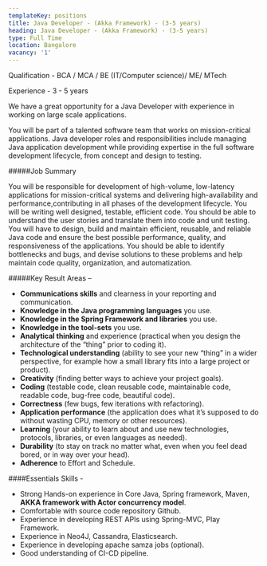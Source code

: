 ```yaml
---
templateKey: positions
title: Java Developer - (Akka Framework) - (3-5 years)
heading: Java Developer - (Akka Framework) - (3-5 years)
type: Full Time
location: Bangalore
vacancy: '1'
---
```


Qualification - BCA / MCA / BE (IT/Computer science)/ ME/ MTech

Experience - 3 - 5 years

We have a great opportunity for a Java Developer with experience in working on large scale applications.
 
You will be part of a talented software team that works on mission-critical applications. Java developer roles and responsibilities include managing Java application development while providing expertise in the full software development lifecycle, from concept and design to testing.


#####Job Summary

You will be responsible for development of high-volume, low-latency applications for mission-critical systems and delivering high-availability and performance,contributing in all phases of the development lifecycle. You will be writing well designed, testable, efficient code. You should be able to understand the user stories and translate them into code and unit testing. You will have to design, build and maintain efficient, reusable, and reliable Java code and ensure the best possible performance, quality, and responsiveness of the applications. You should be able to identify bottlenecks and bugs, and devise solutions to these problems and help maintain code quality, organization, and automatization.


#####Key Result Areas –
* **Communications skills** and clearness in your reporting and communication.
* **Knowledge in the Java programming languages** you use.
* **Knowledge in the Spring Framework and libraries** you use.
* **Knowledge in the tool-sets** you use.
* **Analytical thinking** and experience (practical when you design the architecture of the “thing” prior to coding it).
* **Technological understanding** (ability to see your new “thing” in a wider perspective, for example how a small library fits into a large project or product).
* **Creativity** (finding better ways to achieve your project goals).
* **Coding** (testable code, clean reusable code, maintainable code, readable code, bug-free code, beautiful code).
* **Correctness** (few bugs, few iterations with refactoring).
* **Application performance** (the application does what it’s supposed to do without wasting CPU, memory or other resources).
* **Learning** (your ability to learn about and use new technologies, protocols, libraries, or even languages as needed).
* **Durability** (to stay on track no matter what, even when you feel dead bored, or in way over your head).
* **Adherence** to Effort and Schedule.

####Essentials Skills -
* Strong Hands-on experience in Core Java, Spring framework, Maven, **AKKA framework with Actor concurrency model**.
* Comfortable with source code repository Github.
* Experience in developing REST APIs using Spring-MVC, Play Framework.
* Experience in Neo4J, Cassandra, Elasticsearch.
* Experience in developing apache samza jobs (optional).
* Good understanding of CI-CD pipeline.